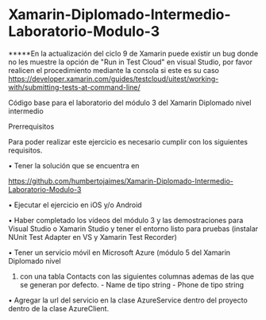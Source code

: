 # Xamarin-Diplomado-Intermedio-Laboratorio-Modulo-3

*****En la actualización del ciclo 9 de Xamarin puede existir un bug donde no les muestre la opción de "Run in Test Cloud" en visual Studio, por favor realicen el procedimiento mediante la consola si este es su caso https://developer.xamarin.com/guides/testcloud/uitest/working-with/submitting-tests-at-command-line/

Código base para el laboratorio del módulo 3 del Xamarin Diplomado nivel intermedio

Prerrequisitos

Para poder realizar este ejercicio es necesario cumplir con los siguientes requisitos.

•	Tener la solución que se encuentra en 

https://github.com/humbertojaimes/Xamarin-Diplomado-Intermedio-Laboratorio-Modulo-3

•	Ejecutar el ejercicio en iOS y/o Android

•	Haber completado los vídeos del módulo 3 y las demostraciones para Visual Studio o Xamarin Studio y tener el entorno listo para pruebas (instalar NUnit Test Adapter en VS y Xamarin Test Recorder)

•	Tener un servicio móvil en Microsoft Azure (módulo 5 del Xamarin Diplomado nivel 

   1) con una tabla Contacts con las siguientes columnas ademas de las que se generan por defecto.
    - Name de tipo string
    - Phone de tipo string



•	Agregar la url del servicio en la clase AzureService dentro del proyecto dentro de la clase AzureClient.
